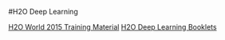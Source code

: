 #H2O Deep Learning

[H2O World 2015 Training Material](https://github.com/h2oai/h2o-world-2015-training/tree/master/tutorials/deeplearning)
[H2O Deep Learning Booklets](https://h2o.ai/resources)
